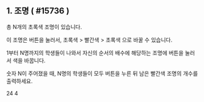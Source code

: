 ## 1. 조명 ( #15736 )
 
총 N개의 초록색 조명이 있습니다.

이 조명은 버튼을 눌러서, 초록색 >  빨간색 > 초록색 으로 바꿀 수 있습니다.
 
1부터 N명까지의 학생들이 나와서 자신의 순서의 배수에 해당하는 조명에 버튼을 눌러서 색을 바꿉니다.
 
숫자 N이 주어졌을 때, N명의 학생들이 모두 버튼을 누른 뒤 남은 빨간색 조명의 개수를 출력하세요.

24
4
